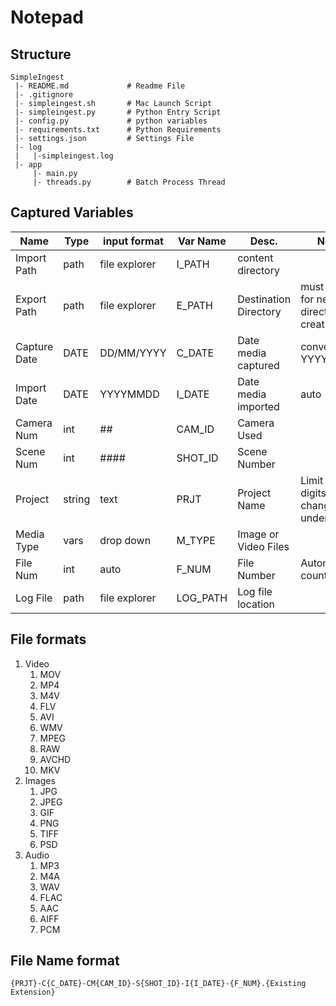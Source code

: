 # Notepad

## Structure

```
SimpleIngest
 |- README.md             # Readme File
 |- .gitignore
 |- simpleingest.sh       # Mac Launch Script
 |- simpleingest.py       # Python Entry Script
 |- config.py             # python variables
 |- requirements.txt      # Python Requirements
 |- settings.json         # Settings File
 |- log
 |   |-simpleingest.log
 |- app
     |- main.py          
     |- threads.py        # Batch Process Thread
```

## Captured Variables

| Name         | Type   | input format  | Var Name | Desc.                 | Notes                                        |
|--------------|--------|---------------|----------|-----------------------|----------------------------------------------|
| Import Path  | path   | file explorer | I_PATH   | content directory     |                                              |
| Export Path  | path   | file explorer | E_PATH   | Destination Directory | must allow for new directory creation        |
| Capture Date | DATE   | DD/MM/YYYY    | C_DATE   | Date media captured   | convert to YYYYMMDD                          |
| Import Date  | DATE   | YYYYMMDD      | I_DATE   | Date media imported   | auto                                         |
| Camera Num   | int    | ##            | CAM_ID   | Camera Used           |                                              |
| Scene Num    | int    | ####          | SHOT_ID  | Scene Number          |                                              |
| Project      | string | text          | PRJT     | Project Name          | Limit 16 digits,spaces changed to underscore |
| Media Type   | vars   | drop down     | M_TYPE   | Image or Video Files  |                                              |
| File Num     | int    | auto          | F_NUM    | File Number           | Automated counter                            |
| Log File     | path   | file explorer | LOG_PATH | Log file location     |                                              |

## File formats 

1. Video
   1. MOV
   2. MP4
   3. M4V
   4. FLV
   5. AVI
   6. WMV
   7. MPEG
   8. RAW
   9. AVCHD
   10. MKV
2. Images
    1. JPG
    2. JPEG
    3. GIF
    4. PNG
    5. TIFF
    6. PSD
3. Audio
   1. MP3
   2. M4A
   3. WAV
   4. FLAC
   5. AAC
   6. AIFF
   7. PCM

## File Name format

`{PRJT}-C{C_DATE}-CM{CAM_ID}-S{SHOT_ID}-I{I_DATE}-{F_NUM}.{Existing Extension}`
